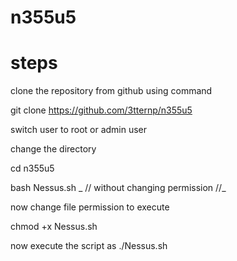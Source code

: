 # n355u5
# steps

clone the repository from github using command 

git clone https://github.com/3tternp/n355u5

switch user to root or admin user 

change the directory 

cd n355u5

bash Nessus.sh _ // without changing permission //_

now change file permission to execute 

chmod +x Nessus.sh 

now execute the script as 
./Nessus.sh 

